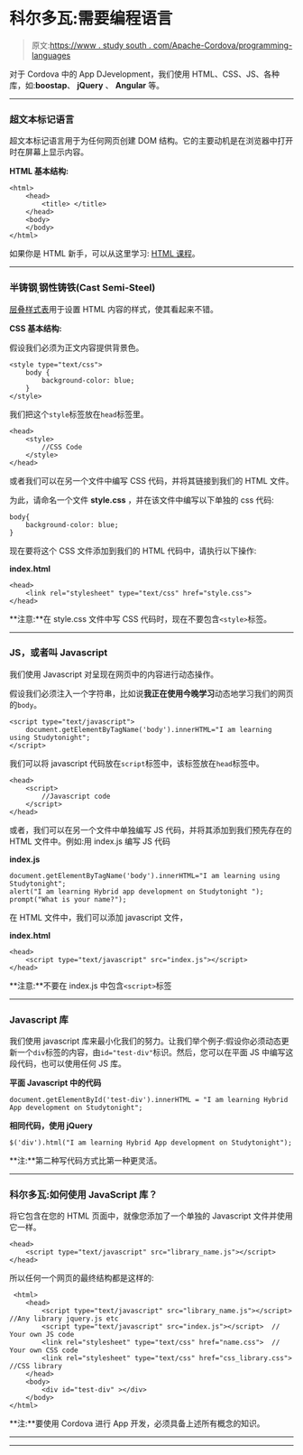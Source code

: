 # 科尔多瓦:需要编程语言

> 原文:[https://www . study south . com/Apache-Cordova/programming-languages](https://www.studytonight.com/apache-cordova/programming-languages)

对于 Cordova 中的 App DJevelopment，我们使用 HTML、CSS、JS、各种库，如:**boostap**、 **jQuery** 、 **Angular** 等。

* * *

### 超文本标记语言

超文本标记语言用于为任何网页创建 DOM 结构。它的主要动机是在浏览器中打开时在屏幕上显示内容。

**HTML 基本结构:**

```
<html>
    <head>
        <title> </title>
    </head>
    <body>
    </body>							
</html>
```

如果你是 HTML 新手，可以从这里学习: [HTML 课程](http://www.studytonight.com/code/html/)。

* * *

### 半铸钢ˌ钢性铸铁(Cast Semi-Steel)

[层叠样式表](/cascading-style-sheet)用于设置 HTML 内容的样式，使其看起来不错。

**CSS 基本结构:**

假设我们必须为正文内容提供背景色。

```
<style type="text/css">
    body {
        background-color: blue;
    }
</style> 
```

我们把这个`style`标签放在`head`标签里。

```
<head>
    <style>
        //CSS Code
    </style>
</head> 
```

或者我们可以在另一个文件中编写 CSS 代码，并将其链接到我们的 HTML 文件。

为此，请命名一个文件 **style.css** ，并在该文件中编写以下单独的 css 代码:

```
body{
    background-color: blue;
} 
```

现在要将这个 CSS 文件添加到我们的 HTML 代码中，请执行以下操作:

**index.html**

```
<head>
    <link rel="stylesheet" type="text/css" href="style.css">
</head> 
```

**注意:**在 style.css 文件中写 CSS 代码时，现在不要包含`<style>`标签。

* * *

### JS，或者叫 Javascript

我们使用 Javascript 对呈现在网页中的内容进行动态操作。

假设我们必须注入一个字符串，比如说**我正在使用今晚学习**动态地学习我们的网页的`body`。

```
<script type="text/javascript">
    document.getElementByTagName('body').innerHTML="I am learning using Studytonight";
</script> 
```

我们可以将 javascript 代码放在`script`标签中，该标签放在`head`标签中。

```
<head>
    <script>
        //Javascript code
    </script>
</head> 
```

或者，我们可以在另一个文件中单独编写 JS 代码，并将其添加到我们预先存在的 HTML 文件中。例如:用 index.js 编写 JS 代码

**index.js**

```
document.getElementByTagName('body').innerHTML="I am learning using Studytonight";
alert("I am learning Hybrid app development on Studytonight ");
prompt("What is your name?"); 
```

在 HTML 文件中，我们可以添加 javascript 文件，

**index.html**

```
<head>
    <script type="text/javascript" src="index.js"></script>
</head> 
```

**注意:**不要在 index.js 中包含`<script>`标签

* * *

### Javascript 库

我们使用 javascript 库来最小化我们的努力。让我们举个例子:假设你必须动态更新一个`div`标签的内容，由`id="test-div"`标识。然后，您可以在平面 JS 中编写这段代码，也可以使用任何 JS 库。

**平面 Javascript 中的代码**

```
document.getElementById('test-div').innerHTML = "I am learning Hybrid App development on Studytonight"; 
```

**相同代码，使用 jQuery**

```
$('div').html("I am learning Hybrid App development on Studytonight"); 
```

**注:**第二种写代码方式比第一种更灵活。

* * *

### 科尔多瓦:如何使用 JavaScript 库？

将它包含在您的 HTML 页面中，就像您添加了一个单独的 Javascript 文件并使用它一样。

```
<head>
    <script type="text/javascript" src="library_name.js"></script>
</head> 
```

所以任何一个网页的最终结构都是这样的:

```
 <html>
    <head>
        <script type="text/javascript" src="library_name.js"></script>   //Any library jquery.js etc
        <script type="text/javascript" src="index.js"></script>	 // Your own JS code 
        <link rel="stylesheet" type="text/css" href="name.css">  // Your own CSS code
        <link rel="stylesheet" type="text/css" href="css_library.css">  //CSS library  
    </head>
    <body>
        <div id="test-div" ></div>
    </body>
</html> 
```

**注:**要使用 Cordova 进行 App 开发，必须具备上述所有概念的知识。

* * *

* * *
